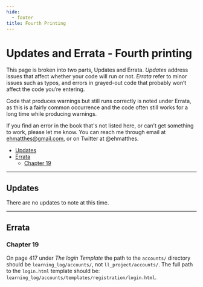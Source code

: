 ```yaml
---
hide:
  - footer
title: Fourth Printing
---
```


# Updates and Errata - Fourth printing

This page is broken into two parts, Updates and Errata. *Updates* address issues that affect whether your code will run or not. *Errata* refer to minor issues such as typos, and errors in grayed-out code that probably won’t affect the code you’re entering.

Code that produces warnings but still runs correctly is noted under Errata, as this is a fairly common occurrence and the code often still works for a long time while producing warnings.

If you find an error in the book that's not listed here, or can’t get something to work, please let me know. You can reach me through email at ehmatthes@gmail.com, or on Twitter at @ehmatthes.

- [Updates](#updates)
- [Errata](#errata)
    - [Chapter 19](#chapter-19)

---

Updates
---

There are no updates to note at this time.

---

Errata
---

### Chapter 19

On page 417 under *The login Template* the path to the `accounts/` directory should be `learning_log/accounts/`, not `ll_project/accounts/`. The full path to the `login.html` template should be: `learning_log/accounts/templates/registration/login.html`.